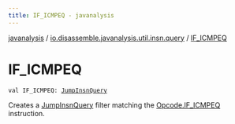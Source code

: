 ```yaml
---
title: IF_ICMPEQ - javanalysis
---
```


[javanalysis](../index.html) / [io.disassemble.javanalysis.util.insn.query](index.html) / [IF_ICMPEQ](./-i-f_-i-c-m-p-e-q.html)

# IF_ICMPEQ

`val IF_ICMPEQ: `[`JumpInsnQuery`](-jump-insn-query/index.html)

Creates a [JumpInsnQuery](-jump-insn-query/index.html) filter matching the [Opcode.IF_ICMPEQ](#) instruction.

